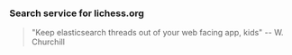 ### Search service for lichess.org

> "Keep elasticsearch threads out of your web facing app, kids" -- W. Churchill
